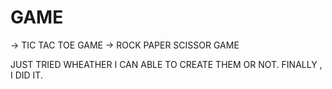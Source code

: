 # GAME

-> TIC TAC TOE GAME 
-> ROCK PAPER SCISSOR GAME


JUST TRIED WHEATHER I CAN ABLE TO CREATE THEM OR NOT.
FINALLY , I DID IT.
